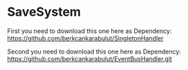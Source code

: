# SaveSystem

First you need to download this one here as Dependency: https://github.com/berkcankarabulut/SingletonHandler

Second you need to download this one here as Dependency: https://github.com/berkcankarabulut/EventBusHandler.git


